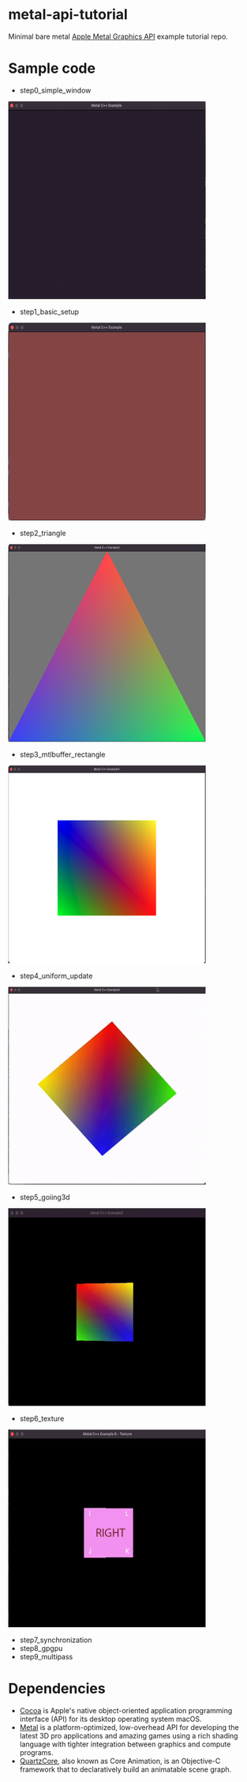 # metal-api-tutorial

Minimal bare metal [Apple Metal Graphics API](https://developer.apple.com/kr/metal/) example tutorial repo.

# Sample code

- step0_simple_window

<img src="./picture/step0.png" width="400" height="400" />

- step1_basic_setup

<img src="./picture/step1.png" width="400" height="400" />

- step2_triangle

<img src="./picture/step2.png" width="400" height="400" />

- step3_mtlbuffer_rectangle

<img src="./picture/step3.png" width="400" height="400" />

- step4_uniform_update

<img src="./picture/step4.gif" width="400" height="400" />

- step5_goiing3d

<img src="./picture/step5.gif" width="400" height="400" />

- step6_texture

<img src="./picture/step6.gif" width="400" height="400" />


- step7_synchronization
- step8_gpgpu
- step9_multipass

# Dependencies

- [Cocoa](https://developer.apple.com/library/archive/documentation/Cocoa/Conceptual/CocoaFundamentals/WhatIsCocoa/WhatIsCocoa.html) is Apple's native object-oriented application programming interface (API) for its desktop operating system macOS.
- [Metal](https://developer.apple.com/kr/metal/) is a platform-optimized, low-overhead API for developing the latest 3D pro applications and amazing games using a rich shading language with tighter integration between graphics and compute programs.
- [QuartzCore](https://developer.apple.com/documentation/quartzcore), also known as Core Animation, is an Objective-C framework that to declaratively build an animatable scene graph.